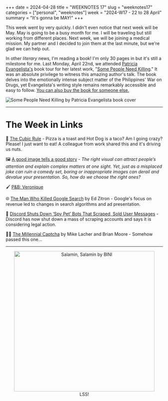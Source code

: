 +++
date = 2024-04-28
title = "WEEKNOTES 17"
slug = "weeknotes17"
categories = ["personal", "weeknotes"]
week = "2024-W17 - 22 to 28 April"
summary = "It's gonna be MAY!"
+++

This week went by very quickly. I didn't even notice that next week will be May. May is going to be a busy month for me. I will be traveling but still working from different places. Next week, we will be joining a medical mission. My partner and I decided to join them at the last minute, but we're glad we can help out.

In other *literary* news, I'm reading a book! I'm only 30 pages in but it's still a milestone for me. Last Monday, April 22nd, we attended [Patricia Evangelista's](https://patriciaevangelista.com/) book tour for her latest work, "[Some People Need Killing](https://www.penguinrandomhouse.com/books/612869/some-people-need-killing-by-patricia-evangelista/)." It was an absolute privilege to witness this amazing author's talk. The book delves into the emotionally intense subject matter of the Philippines' War on Drugs, yet Evangelista's writing style remains remarkably accessible and easy to follow. [You can also buy the book for someone else.](https://patriciaevangelista.com/ituloyangkuwento)

![Some People Need Killing by Patricia Evangelista book cover](/weeknotes/weeknotes17/some-people-need-killing-signed.png "Some People Need Killing by Patricia Evangelista")




---

# The Week in Links

🥪 [The Cubic Rule](https://cuberule.com/) - Pizza is a toast and Hot Dog is a taco? Am I going crazy? Please! I just want to eat! A colleague from work shared this and it's driving us nuts.

🖼️ [A good image tells a good story](https://ia.net/topics/a-good-image-tells-a-good-story) - *The right visual can attract people’s attention and explain complex matters at one sight. Yet, just as a misplaced joke can ruin a comedy set, boring or inappropriate images can derail and devalue your presentation. So, how do we choose the right ones?*

🖌️ [P&B: Veronique](https://manuelmoreale.com/)

🌐 [The Man Who Killed Google Search](https://www.wheresyoured.at/the-men-who-killed-google/) by Ed Zitron - Google's focus on revenue led to changes in search algorithms and ad presentation.

🤖 [Discord Shuts Down ‘Spy Pet’ Bots That Scraped, Sold User Messages](https://www.404media.co/discord-shuts-down-spy-pet-bots-that-scraped-sold-user-messages/) - Discord has now shut down a mass of scraping accounts and says it is considering legal action.

🙆🏻 [The Millennial Captcha](https://www.mcsweeneys.net/articles/the-millennial-captcha) by Mike Lacher and Brian Moore - Somehow passed this one...

---


<div align="center">
   <a href="https://open.spotify.com/track/1iIJtD9hkzw4ZHfR7ND9yb?si=efe24341a19a4daf"><img src="/weeknotes/weeknote17/salamin-salamin.jpg" alt="Salamin, Salamin by BINI" width="450">
</a>
<figcaption>LSS!</figcaption>
</figure>
</div>